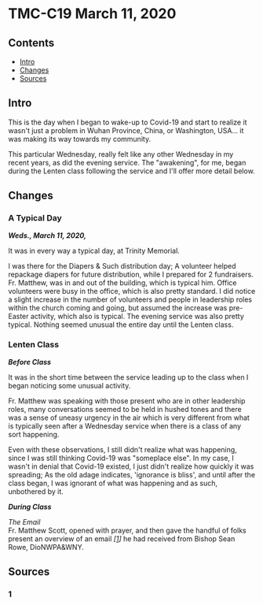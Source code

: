 # TMC-C19 March 11, 2020

## Contents
- [Intro](#intro)
- [Changes](#changes)
- [Sources](#sources)

## Intro

This is the day when I began to wake-up to Covid-19 and start to realize it wasn't just a problem in Wuhan Province, China, or Washington, USA... it was making its way towards my community.

This particular Wednesday, really felt like any other Wednesday in my recent years, as did the evening service. The "awakening", for me, began during the Lenten class following the service and I'll offer more detail below.

## Changes

### A Typical Day

***Weds., March 11, 2020,***

It was in every way a typical day, at Trinity Memorial.

I was there for the Diapers & Such distribution day; A volunteer helped repackage diapers for future distribution, while I prepared for 2 fundraisers. Fr. Matthew, was in and out of the building, which is typical him. Office volunteers were busy in the office, which is also pretty standard.  I did notice a slight increase in the number of volunteers and people in leadership roles within the church coming and going, but assumed the increase was pre-Easter activity, which also is typical. The evening service was also pretty typical. Nothing seemed unusual the entire day until the Lenten class.

### Lenten Class

***Before Class***

It was in the short time between the service leading up to the class when I began noticing some unusual activity.

Fr. Matthew was speaking with those present who are in other leadership roles, many conversations seemed to be held in hushed tones and there was a sense of uneasy urgency in the air which is very different from what is typically seen after a Wednesday service when there is a class of any sort happening.

Even with these observations, I still didn't realize what was happening, since I was still thinking Covid-19 was "someplace else". In my case, I wasn't in denial that Covid-19 existed, I just didn't realize how quickly it was spreading; As the old adage indicates, 'ignorance is bliss', and until after the class began, I was ignorant of what was happening and as such, unbothered by it.

***During Class***

*The Email*  
Fr. Matthew Scott, opened with prayer, and then gave the handful of folks present an overview of an email _[[1](#sources#1)]_ he had received from Bishop Sean Rowe, DioNWPA&WNY.





## Sources

### 1
